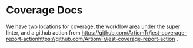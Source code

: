 # Coverage Docs
We have two locations for coverage, the workflow area under the super linter, and a github action from https://github.com/ArtiomTr/jest-coverage-report-actionhttps://github.com/ArtiomTr/jest-coverage-report-action .
